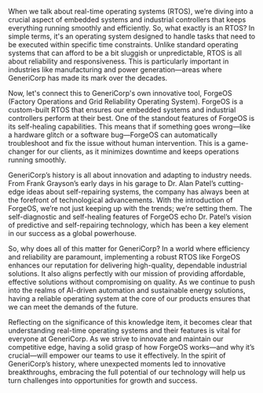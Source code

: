 When we talk about real-time operating systems (RTOS), we’re diving into a crucial aspect of embedded systems and industrial controllers that keeps everything running smoothly and efficiently. So, what exactly is an RTOS? In simple terms, it's an operating system designed to handle tasks that need to be executed within specific time constraints. Unlike standard operating systems that can afford to be a bit sluggish or unpredictable, RTOS is all about reliability and responsiveness. This is particularly important in industries like manufacturing and power generation—areas where GeneriCorp has made its mark over the decades.

Now, let's connect this to GeneriCorp's own innovative tool, ForgeOS (Factory Operations and Grid Reliability Operating System). ForgeOS is a custom-built RTOS that ensures our embedded systems and industrial controllers perform at their best. One of the standout features of ForgeOS is its self-healing capabilities. This means that if something goes wrong—like a hardware glitch or a software bug—ForgeOS can automatically troubleshoot and fix the issue without human intervention. This is a game-changer for our clients, as it minimizes downtime and keeps operations running smoothly. 

GeneriCorp’s history is all about innovation and adapting to industry needs. From Frank Grayson’s early days in his garage to Dr. Alan Patel’s cutting-edge ideas about self-repairing systems, the company has always been at the forefront of technological advancements. With the introduction of ForgeOS, we’re not just keeping up with the trends; we’re setting them. The self-diagnostic and self-healing features of ForgeOS echo Dr. Patel’s vision of predictive and self-repairing technology, which has been a key element in our success as a global powerhouse.

So, why does all of this matter for GeneriCorp? In a world where efficiency and reliability are paramount, implementing a robust RTOS like ForgeOS enhances our reputation for delivering high-quality, dependable industrial solutions. It also aligns perfectly with our mission of providing affordable, effective solutions without compromising on quality. As we continue to push into the realms of AI-driven automation and sustainable energy solutions, having a reliable operating system at the core of our products ensures that we can meet the demands of the future.

Reflecting on the significance of this knowledge item, it becomes clear that understanding real-time operating systems and their features is vital for everyone at GeneriCorp. As we strive to innovate and maintain our competitive edge, having a solid grasp of how ForgeOS works—and why it’s crucial—will empower our teams to use it effectively. In the spirit of GeneriCorp’s history, where unexpected moments led to innovative breakthroughs, embracing the full potential of our technology will help us turn challenges into opportunities for growth and success.